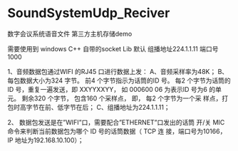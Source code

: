 # SoundSystemUdp_Reciver
数字会议系统语音文件 第三方主机存储demo


需要使用到 windows   C++  自带的socket  Lib
默认 组播地址224.1.1.11  端口号 1000


1、音频数据包通过WIFI 的RJ45 口进行数据上发：
  A、音频采样率为48K；
  B、 每包数据大小为324 字节。 前4 个字节指示为话筒的ID 号。
  每2 个字节为话筒的 ID 号，重复一遍发送，即 XXYYXXYY， 如
  000600 06 为表示ID 号为6 的单元。
  剩余320 个字节， 包含160 个采样点， 即， 每2 个字节为一个采
  样点，打包时高字节在前、低字节在后；
  C、组播地址为224.1.1.11；
  
  
2、 数据包发送是在”WIFI”口，需要配合”ETHERNET”口发出的话筒
  开/关 MIC 命令来判断当前数据包为哪个 ID 号的话筒数据（ TCP 连
  接，端口号为10166， IP 地址为192.168.10.100）；
  
  
  
